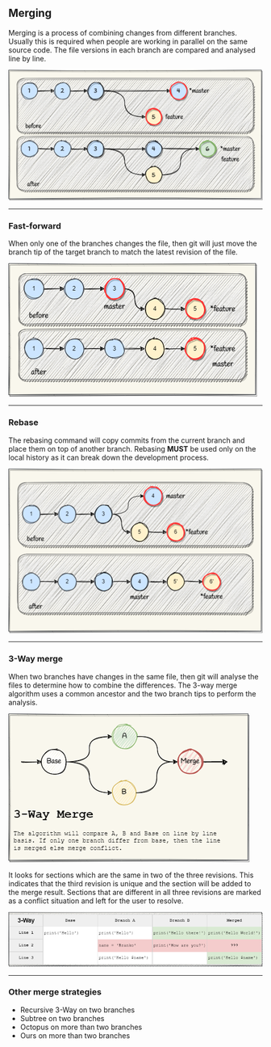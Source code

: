## Merging
Merging is a process of combining changes from different branches. Usually 
this is required when people are working in parallel on the same source code.
The file versions in each branch are compared and analysed line by line.

![Merge Fast Forward](../Assets/images/git-merge-concept.png)

-------------------------------------------------------------------------------
### Fast-forward
When only one of the branches changes the file, then git will just move the 
branch tip of the target branch to match the latest revision of the file.

![Merge Fast Forward](../Assets/images/git-merge-fast-forward.png)

-------------------------------------------------------------------------------
### Rebase
The rebasing command will copy commits from the current branch and place 
them on top of another branch. Rebasing **MUST** be used only on the local 
history as it can break down the development process.

![Merge Fast Forward](../Assets/images/git-merge-rebase.png)

-------------------------------------------------------------------------------
### 3-Way merge

When two branches have changes in the same file, then git will analyse the 
files to determine how to combine the differences. The 3-way merge algorithm 
uses a common ancestor and the two branch tips to perform the analysis.

![Merge Fast Forward](../Assets/images/git-merge-3-way-concept.png)

It looks for sections which are the same in two of the three revisions. This 
indicates that the third revision is unique and the section will be added to 
the merge result. Sections that are different in all three revisions are 
marked as a conflict situation and left for the user to resolve.

![Merge Fast Forward](../Assets/images/git-merge-3-way-example.png)

-------------------------------------------------------------------------------
### Other merge strategies

 - Recursive 3-Way on two branches
 - Subtree on two branches
 - Octopus on more than two branches
 - Ours on more than two branches
 

